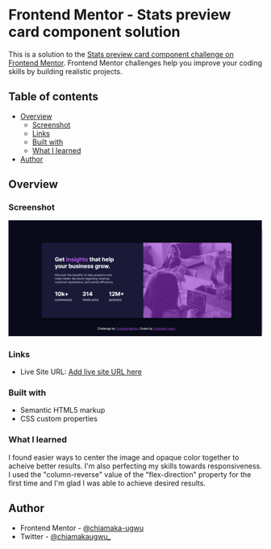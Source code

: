 # Frontend Mentor - Stats preview card component solution

This is a solution to the [Stats preview card component challenge on Frontend Mentor](https://www.frontendmentor.io/challenges/stats-preview-card-component-8JqbgoU62). Frontend Mentor challenges help you improve your coding skills by building realistic projects. 

## Table of contents

- [Overview](#overview)
  - [Screenshot](#screenshot)
  - [Links](#links)
  - [Built with](#built-with)
  - [What I learned](#what-i-learned)
- [Author](#author)

## Overview


### Screenshot

![](./images/stats-preview.png)

### Links

- Live Site URL: [Add live site URL here](https://your-live-site-url.com)

### Built with

- Semantic HTML5 markup
- CSS custom properties

### What I learned
I found easier ways to center the image and opaque color together to acheive better results. I'm also perfecting my skills towards responsiveness. I used the "column-reverse" value of the "flex-direction" property for the first time and I'm glad I was able to achieve desired results.

## Author

- Frontend Mentor - [@chiamaka-ugwu](https://www.frontendmentor.io/profile/chiamaka-ugwu)
- Twitter - [@chiamakaugwu_](https://www.twitter.com/chiamakaugwu_)
